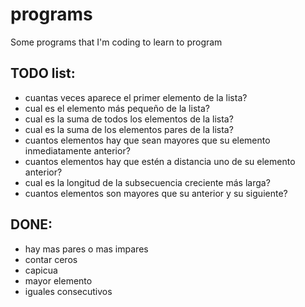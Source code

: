 # programs
Some programs that I'm coding to learn to program

## TODO list:


* cuantas veces aparece el primer elemento de la lista?
* cual es el elemento más pequeño de la lista?
* cual es la suma de todos los elementos de la lista?
* cual es la suma de los elementos pares de la lista?
* cuantos elementos hay que sean mayores que su elemento inmediatamente anterior?
* cuantos elementos hay que estén a distancia uno de su elemento anterior?
* cual es la longitud de la subsecuencia creciente más larga?
* cuantos elementos son mayores que su anterior y su siguiente?

## DONE:

* hay mas pares o mas impares
* contar ceros
* capicua
* mayor elemento
* iguales consecutivos
